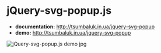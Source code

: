 # jQuery-svg-popup.js
- **documentation:** http://tsumbaluk.in.ua/jquery-svg-popup
- **demo:** http://tsumbaluk.in.ua/jquery-svg-popup

![jQuery-svg-popup.js demo jpg](http://tsumbaluk.in.ua/design/img/jQuery-svg-popup.jpg)
